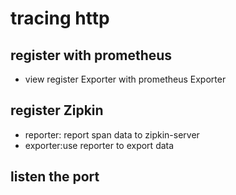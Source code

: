 # tracing http

## register with prometheus

- view register Exporter with  prometheus Exporter
  
## register Zipkin

- reporter: report span data to zipkin-server
- exporter:use reporter to export data


## listen the port